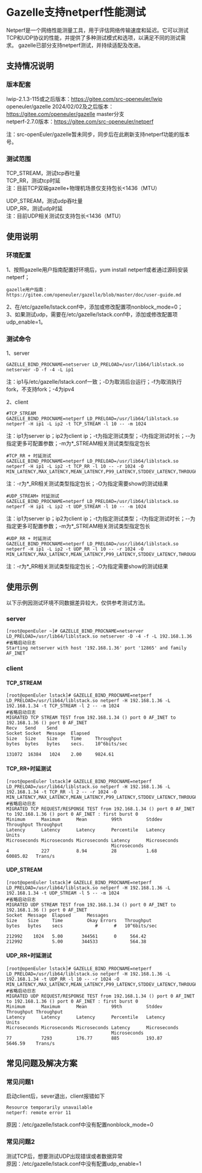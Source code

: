 # Gazelle支持netperf性能测试
Netperf是一个网络性能测量工具，用于评估网络传输速度和延迟。它可以测试TCP和UDP协议的性能，并提供了多种测试模式和选项，以满足不同的测试需求。
gazelle已部分支持netperf测试，并持续适配及改进。

## 支持情况说明
### 版本配套
lwip-2.1.3-115或之后版本：https://gitee.com/src-openeuler/lwip  
openeuler/gazelle 2024/02/02及之后版本：https://gitee.com/openeuler/gazelle master分支   
netperf-2.7.0版本：https://gitee.com/src-openeuler/netperf  

注：src-openEuler/gazelle暂未同步，同步后在此刷新支持netperf功能的版本号。  

### 测试范围
TCP_STREAM，测试tcp吞吐量  
TCP_RR，测试tcp时延  
注：目前TCP双端gazelle+物理机场景仅支持包长<1436（MTU）  

UDP_STREAM，测试udp吞吐量  
UDP_RR，测试udp时延  
注：目前UDP相关测试仅支持包长<1436（MTU）  

## 使用说明
### 环境配置
1、按照gazelle用户指南配置好环境后，yum install netperf或者通过源码安装netperf；
```
gazelle用户指南：https://gitee.com/openeuler/gazelle/blob/master/doc/user-guide.md
```
2、在/etc/gazelle/lstack.conf中，添加或修改配置项nonblock_mode=0；  
3、如果测试udp，需要在/etc/gazelle/lstack.conf中，添加或修改配置项udp_enable=1。  

### 测试命令
1、server
```
GAZELLE_BIND_PROCNAME=netserver LD_PRELOAD=/usr/lib64/liblstack.so netserver -D -f -4 -L ip1
```
注：ip1与/etc/gazelle/lstack.conf一致；-D为取消后台运行；-f为取消执行fork，不支持fork；-4为ipv4

2、client
```
#TCP_STREAM
GAZELLE_BIND_PROCNAME=netperf LD_PRELOAD=/usr/lib64/liblstack.so netperf -H ip1 -L ip2 -t TCP_STREAM -l 10 -- -m 1024
```
注：ip1为server ip；ip2为client ip；-t为指定测试类型；-l为指定测试时长；--为指定更多可配置参数；-m为*_STREAM相关测试类型指定包长

```
#TCP_RR + 时延测试
GAZELLE_BIND_PROCNAME=netperf LD_PRELOAD=/usr/lib64/liblstack.so netperf -H ip1 -L ip2 -t TCP_RR -l 10 -- -r 1024 -O MIN_LATENCY,MAX_LATENCY,MEAN_LATENCY,P99_LATENCY,STDDEV_LATENCY,THROUGHPUT,THROUGHPUT_UNITS
```
注：-r为*_RR相关测试类型指定包长；-O为指定需要show的测试结果

```
#UDP_STREAM+ 时延测试
GAZELLE_BIND_PROCNAME=netperf LD_PRELOAD=/usr/lib64/liblstack.so netperf -H ip1 -L ip2 -t UDP_STREAM -l 10 -- -m 1024
```
注：ip1为server ip；ip2为client ip；-t为指定测试类型；-l为指定测试时长；--为指定更多可配置参数；-m为*_STREAM相关测试类型指定包长

```
#UDP_RR + 时延测试
GAZELLE_BIND_PROCNAME=netperf LD_PRELOAD=/usr/lib64/liblstack.so netperf -H ip1 -L ip2 -t UDP_RR -l 10 -- -r 1024 -O MIN_LATENCY,MAX_LATENCY,MEAN_LATENCY,P99_LATENCY,STDDEV_LATENCY,THROUGHPUT,THROUGHPUT_UNITS
```
注：-r为*_RR相关测试类型指定包长；-O为指定需要show的测试结果

## 使用示例
以下示例因测试环境不同数据差异较大，仅供参考测试方法。
### server
```
[root@openEuler ~]# GAZELLE_BIND_PROCNAME=netserver LD_PRELOAD=/usr/lib64/liblstack.so netserver -D -4 -f -L 192.168.1.36
#省略启动日志
Starting netserver with host '192.168.1.36' port '12865' and family AF_INET
```

### client
#### TCP_STREAM
```
[root@openEuler lstack]# GAZELLE_BIND_PROCNAME=netperf LD_PRELOAD=/usr/lib64/liblstack.so netperf -H 192.168.1.36 -L 192.168.1.34 -t TCP_STREAM -l 2 -- -m 1024
#省略启动日志
MIGRATED TCP STREAM TEST from 192.168.1.34 () port 0 AF_INET to 192.168.1.36 () port 0 AF_INET
Recv   Send    Send
Socket Socket  Message  Elapsed
Size   Size    Size     Time     Throughput
bytes  bytes   bytes    secs.    10^6bits/sec

131072  16384   1024    2.00     9824.61
```

#### TCP_RR+时延测试
```
[root@openEuler lstack]# GAZELLE_BIND_PROCNAME=netperf LD_PRELOAD=/usr/lib64/liblstack.so netperf -H 192.168.1.36 -L 192.168.1.34 -t TCP_RR -l 2 -- -r 1024 -O MIN_LATENCY,MAX_LATENCY,MEAN_LATENCY,P99_LATENCY,STDDEV_LATENCY,THROUGHPUT,THROUGHPUT_UNITS
#省略启动日志
MIGRATED TCP REQUEST/RESPONSE TEST from 192.168.1.34 () port 0 AF_INET to 192.168.1.36 () port 0 AF_INET : first burst 0
Minimum      Maximum      Mean         99th         Stddev       Throughput Throughput
Latency      Latency      Latency      Percentile   Latency                 Units
Microseconds Microseconds Microseconds Latency      Microseconds
                                       Microseconds
4            227          8.94         28           1.68         60085.02   Trans/s

```

#### UDP_STREAM
```
[root@openEuler lstack]# GAZELLE_BIND_PROCNAME=netperf LD_PRELOAD=/usr/lib64/liblstack.so netperf -H 192.168.1.36 -L 192.168.1.34 -t UDP_STREAM -l 5 -- -m 1024
#省略启动日志
MIGRATED UDP STREAM TEST from 192.168.1.34 () port 0 AF_INET to 192.168.1.36 () port 0 AF_INET
Socket  Message  Elapsed      Messages
Size    Size     Time         Okay Errors   Throughput
bytes   bytes    secs            #      #   10^6bits/sec

212992    1024   5.00       344561      0     564.42
212992           5.00       344533            564.38

```

#### UDP_RR+时延测试
```
[root@openEuler lstack]# GAZELLE_BIND_PROCNAME=netperf LD_PRELOAD=/usr/lib64/liblstack.so netperf -H 192.168.1.36 -L 192.168.1.34 -t UDP_RR -l 10 -- -r 1024 -O MIN_LATENCY,MAX_LATENCY,MEAN_LATENCY,P99_LATENCY,STDDEV_LATENCY,THROUGHPUT,THROUGHPUT_UNITS
#省略启动日志
MIGRATED UDP REQUEST/RESPONSE TEST from 192.168.1.34 () port 0 AF_INET to 192.168.1.36 () port 0 AF_INET : first burst 0
Minimum      Maximum      Mean         99th         Stddev       Throughput Throughput
Latency      Latency      Latency      Percentile   Latency                 Units
Microseconds Microseconds Microseconds Latency      Microseconds
                                       Microseconds
77           7293         176.77       885          193.87       5646.59    Trans/s

```

## 常见问题及解决方案
### 常见问题1
启动client后，sever退出，client报错如下
```
Resource temporarily unavailable
netperf: remote error 11
```
原因：/etc/gazelle/lstack.conf中没有配置nonblock_mode=0

### 常见问题2
测试TCP后，想要测试UDP出现错误或者数据异常  
原因：/etc/gazelle/lstack.conf中没有配置udp_enable=1  
